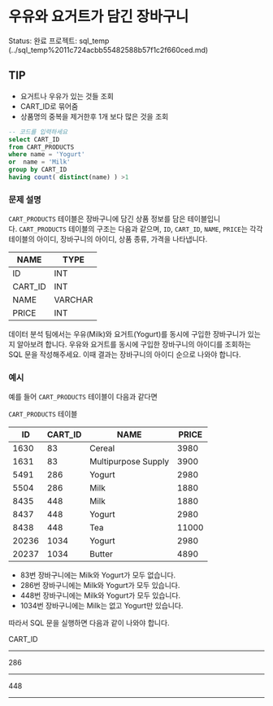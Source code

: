# 우유와 요거트가 담긴 장바구니

Status: 완료
프로젝트: sql_temp (../sql_temp%2011c724acbb55482588b57f1c2f660ced.md)

## TIP

- 요거트나 우유가 있는 것들 조회
- CART_ID로 묶어줌
- 상품명의 중복을 제거한후 1개 보다 많은 것을 조회

```sql
-- 코드를 입력하세요
select CART_ID
from CART_PRODUCTS 
where name = 'Yogurt'
or  name = 'Milk'
group by CART_ID
having count( distinct(name) ) >1
```

### **문제 설명**

`CART_PRODUCTS` 테이블은 장바구니에 담긴 상품 정보를 담은 테이블입니다. `CART_PRODUCTS` 테이블의 구조는 다음과 같으며, `ID`, `CART_ID`, `NAME`, `PRICE`는 각각 테이블의 아이디, 장바구니의 아이디, 상품 종류, 가격을 나타냅니다.

| NAME | TYPE |
| --- | --- |
| ID | INT |
| CART_ID | INT |
| NAME | VARCHAR |
| PRICE | INT |

데이터 분석 팀에서는 우유(Milk)와 요거트(Yogurt)를 동시에 구입한 장바구니가 있는지 알아보려 합니다. 우유와 요거트를 동시에 구입한 장바구니의 아이디를 조회하는 SQL 문을 작성해주세요. 이때 결과는 장바구니의 아이디 순으로 나와야 합니다.

### 예시

예를 들어 `CART_PRODUCTS` 테이블이 다음과 같다면

`CART_PRODUCTS` 테이블

| ID | CART_ID | NAME | PRICE |
| --- | --- | --- | --- |
| 1630 | 83 | Cereal | 3980 |
| 1631 | 83 | Multipurpose Supply | 3900 |
| 5491 | 286 | Yogurt | 2980 |
| 5504 | 286 | Milk | 1880 |
| 8435 | 448 | Milk | 1880 |
| 8437 | 448 | Yogurt | 2980 |
| 8438 | 448 | Tea | 11000 |
| 20236 | 1034 | Yogurt | 2980 |
| 20237 | 1034 | Butter | 4890 |
- 83번 장바구니에는 Milk와 Yogurt가 모두 없습니다.
- 286번 장바구니에는 Milk와 Yogurt가 모두 있습니다.
- 448번 장바구니에는 Milk와 Yogurt가 모두 있습니다.
- 1034번 장바구니에는 Milk는 없고 Yogurt만 있습니다.

따라서 SQL 문을 실행하면 다음과 같이 나와야 합니다.

CART_ID

---

286

---

448

---